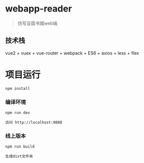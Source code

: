 # webapp-reader

> 仿写豆腐书城web端


## 技术栈

vue2 + vuex + vue-router + webpack + ES6 + axios + less + flex

# 项目运行

```
npm install

```

### 编译环境
```
npm run dev

访问 http://localhost:8088
```


### 线上版本
```
npm run build

生成dist文件夹
```
